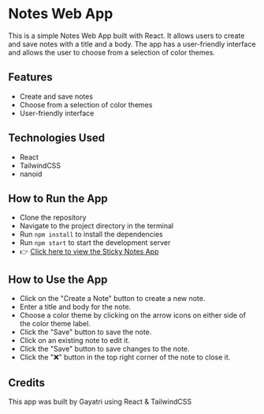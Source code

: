 # Notes Web App
This is a simple Notes Web App built with React. It allows users to create and save notes with a title and a body. The app has a user-friendly interface and allows the user to choose from a selection of color themes.

## Features
- Create and save notes
- Choose from a selection of color themes
- User-friendly interface
## Technologies Used
- React
- TailwindCSS
- nanoid
## How to Run the App
- Clone the repository
- Navigate to the project directory in the terminal
- Run `npm install` to install the dependencies
- Run `npm start` to start the development server
- 👉 [Click here to view the Sticky Notes App](sticky-notes-project-by-g.vercel.app)
## How to Use the App
- Click on the "Create a Note" button to create a new note.
- Enter a title and body for the note.
- Choose a color theme by clicking on the arrow icons on either side of the color theme label.
- Click the "Save" button to save the note.
- Click on an existing note to edit it.
- Click the "Save" button to save changes to the note.
- Click the "❌" button in the top right corner of the note to close it.
## Credits
This app was built by Gayatri using React & TailwindCSS


